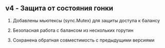 ## v4 - Защита от состояния гонки
1. Добавлены мьютексы (sync.Mutex) для защиты доступа к балансу

2. Безопасная работа с балансом из нескольких горутин

3. Сохранена обратная совместимость с предыдущими версиями